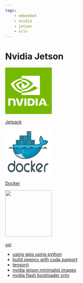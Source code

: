 ```yaml
---
tags:
    - embedded
    - nvidia
    - jetson
    - orin
---
```


# Nvidia Jetson

<div class="grid-container">
    <div class="grid-item">
        <a href="jetpack">
        <img src="images/nvidia.png" width="150" height="150">
        <p>Jetpack </p>
        </a>
    </div>
    <div class="grid-item">
             <a href="dockers">
        <img src="images/docker.png" width="150" height="150">
        <p>Docker </p>
        </a>
    </div>
    <div class="grid-item">
             <a href="vpi">
        <img src="images/vpi.png" width="150" height="150">
        <p>vpi </p>
        </a>
    </div>
    
</div>

- [using gpio using python](nvidia_gpio_using_python.md)
- [build opencv with cuda support](build_opencv_with_cuda_support.md)
- [tensorrt](/Programming/vision/nvidia/tensorrt)
- [nvidia jetson minimalist images](nvidia_jetson_minimalist_images.md)
- [nvidia flash bootloader only](flash_bootloader_only.md)